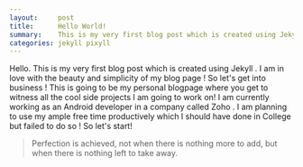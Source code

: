 ```yaml
---
layout:     post
title:      Hello World!
summary:    This is my very first blog post which is created using Jekyll . I am in love with the beauty and simplicity of my blog page ! 
categories: jekyll pixyll
---
```


Hello.
   This is my very first blog post which is created using Jekyll . I am in love with the beauty and simplicity of my blog page ! So let's get into business ! This is going to be my personal blogpage where you get to witness all the cool side projects I am going to work on! I am currently working as an  Android developer in a company called Zoho .  I am planning to use my ample free time productively which I should have done in College but failed to do so ! So let's start!



<blockquote>
  <p>
    Perfection is achieved, not when there is nothing more to add, but when there is nothing left to take away.
  </p>
</blockquote>
